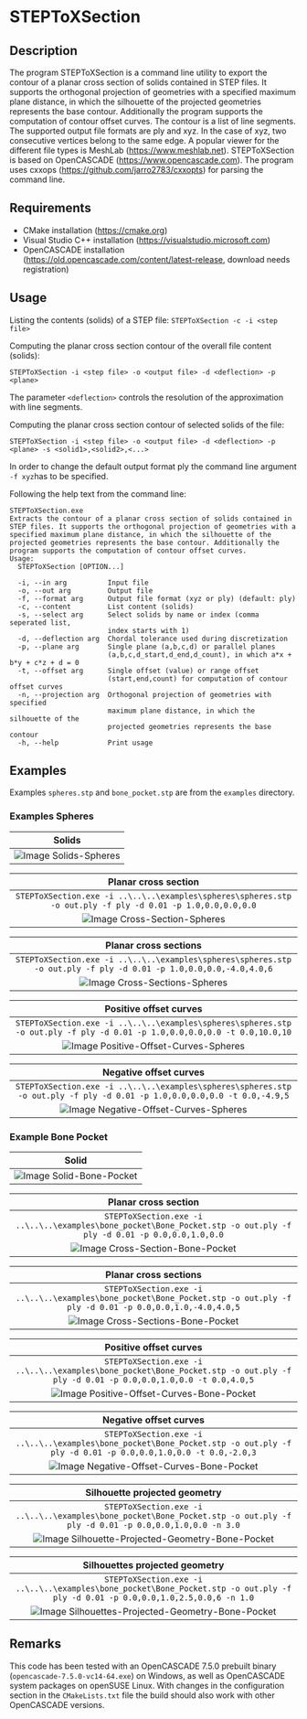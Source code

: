 # STEPToXSection

## Description
The program STEPToXSection is a command line utility to export the contour of a planar cross section of solids contained in STEP files. It supports the orthogonal projection of geometries with a specified maximum plane distance, in which the silhouette of the projected geometries represents the base contour. Additionally the program supports the computation of contour offset curves. The contour is a list of line segments. The supported output file formats are ply and xyz. In the case of xyz, two consecutive vertices belong to the same edge. A popular viewer for the different file types is MeshLab (https://www.meshlab.net). STEPToXSection is based on OpenCASCADE (https://www.opencascade.com). The program uses cxxops (https://github.com/jarro2783/cxxopts) for parsing the command line.

## Requirements
 * CMake installation (https://cmake.org)
 * Visual Studio C++ installation (https://visualstudio.microsoft.com)
 * OpenCASCADE installation (https://old.opencascade.com/content/latest-release, download needs registration)

## Usage
Listing the contents (solids) of a STEP file:
`STEPToXSection -c -i <step file>`

Computing the planar cross section contour of the overall file content (solids):

`STEPToXSection -i <step file> -o <output file> -d <deflection> -p <plane>`

The parameter `<deflection>` controls the resolution of the approximation with line segments.

Computing the planar cross section contour of selected solids of the file:

`STEPToXSection -i <step file> -o <output file> -d <deflection> -p <plane> -s <solid1>,<solid2>,<...>`

In order to change the default output format ply the command line argument `-f xyz`has to be specified.

Following the help text from the command line:
```
STEPToXSection.exe
Extracts the contour of a planar cross section of solids contained in STEP files. It supports the orthogonal projection of geometries with a specified maximum plane distance, in which the silhouette of the projected geometries represents the base contour. Additionally the program supports the computation of contour offset curves.
Usage:
  STEPToXSection [OPTION...]

  -i, --in arg          Input file
  -o, --out arg         Output file
  -f, --format arg      Output file format (xyz or ply) (default: ply)
  -c, --content         List content (solids)
  -s, --select arg      Select solids by name or index (comma seperated list,
                        index starts with 1)
  -d, --deflection arg  Chordal tolerance used during discretization
  -p, --plane arg       Single plane (a,b,c,d) or parallel planes
                        (a,b,c,d_start,d_end,d_count), in which a*x + b*y + c*z + d = 0
  -t, --offset arg      Single offset (value) or range offset
                        (start,end,count) for computation of contour offset curves
  -n, --projection arg  Orthogonal projection of geometries with specified
                        maximum plane distance, in which the silhouette of the
                        projected geometries represents the base contour
  -h, --help            Print usage
```

## Examples

Examples `spheres.stp` and `bone_pocket.stp` are from the `examples` directory.

### Examples Spheres

| Solids |
| :---: |
| ![Image Solids-Spheres](examples/spheres/solids.png) |

| Planar cross section |
| :---: |
| `STEPToXSection.exe -i ..\..\..\examples\spheres\spheres.stp -o out.ply -f ply -d 0.01 -p 1.0,0.0,0.0,0.0` |
| ![Image Cross-Section-Spheres](examples/spheres/cross_section.png) |

| Planar cross sections |
| :---: |
| `STEPToXSection.exe -i ..\..\..\examples\spheres\spheres.stp -o out.ply -f ply -d 0.01 -p 1.0,0.0,0.0,-4.0,4.0,6` |
| ![Image Cross-Sections-Spheres](examples/spheres/cross_sections.png) |

| Positive offset curves |
| :---: |
| `STEPToXSection.exe -i ..\..\..\examples\spheres\spheres.stp -o out.ply -f ply -d 0.01 -p 1.0,0.0,0.0,0.0 -t 0.0,10.0,10` |
| ![Image Positive-Offset-Curves-Spheres](examples/spheres/positive_offset_curves.png) |

| Negative offset curves |
| :---: |
| `STEPToXSection.exe -i ..\..\..\examples\spheres\spheres.stp -o out.ply -f ply -d 0.01 -p 1.0,0.0,0.0,0.0 -t 0.0,-4.9,5` |
| ![Image Negative-Offset-Curves-Spheres](examples/spheres/negative_offset_curves.png) |

### Example Bone Pocket

| Solid |
| :---: |
| ![Image Solid-Bone-Pocket](examples/bone_pocket/solid.png) |

| Planar cross section |
| :---: |
| `STEPToXSection.exe -i ..\..\..\examples\bone_pocket\Bone_Pocket.stp -o out.ply -f ply -d 0.01 -p 0.0,0.0,1.0,0.0` |
| ![Image Cross-Section-Bone-Pocket](examples/bone_pocket/cross_section.png) |

| Planar cross sections |
| :---: |
| `STEPToXSection.exe -i ..\..\..\examples\bone_pocket\Bone_Pocket.stp -o out.ply -f ply -d 0.01 -p 0.0,0.0,1.0,-4.0,4.0,5` |
| ![Image Cross-Sections-Bone-Pocket](examples/bone_pocket/cross_sections.png) |

| Positive offset curves |
| :---: |
| `STEPToXSection.exe -i ..\..\..\examples\bone_pocket\Bone_Pocket.stp -o out.ply -f ply -d 0.01 -p 0.0,0.0,1.0,0.0 -t 0.0,4.0,5` |
| ![Image Positive-Offset-Curves-Bone-Pocket](examples/bone_pocket/positive_offset_curves.png) |

| Negative offset curves |
| :---: |
| `STEPToXSection.exe -i ..\..\..\examples\bone_pocket\Bone_Pocket.stp -o out.ply -f ply -d 0.01 -p 0.0,0.0,1.0,0.0 -t 0.0,-2.0,3` |
| ![Image Negative-Offset-Curves-Bone-Pocket](examples/bone_pocket/negative_offset_curves.png) |

| Silhouette projected geometry |
| :---: |
| `STEPToXSection.exe -i ..\..\..\examples\bone_pocket\Bone_Pocket.stp -o out.ply -f ply -d 0.01 -p 0.0,0.0,1.0,0.0 -n 3.0` |
| ![Image Silhouette-Projected-Geometry-Bone-Pocket](examples/bone_pocket/silhouette_projected_geometry.png) |

| Silhouettes projected geometry |
| :---: |
| `STEPToXSection.exe -i ..\..\..\examples\bone_pocket\Bone_Pocket.stp -o out.ply -f ply -d 0.01 -p 0.0,0.0,1.0,2.5,0.0,6 -n 1.0` |
| ![Image Silhouettes-Projected-Geometry-Bone-Pocket](examples/bone_pocket/silhouettes_projected_geometry.png) |

## Remarks
This code has been tested with an OpenCASCADE 7.5.0 prebuilt binary (`opencascade-7.5.0-vc14-64.exe`) on Windows, as well as OpenCASCADE system packages on openSUSE Linux. With changes in the configuration section in the `CMakeLists.txt` file the build should also work with other OpenCASCADE versions.
